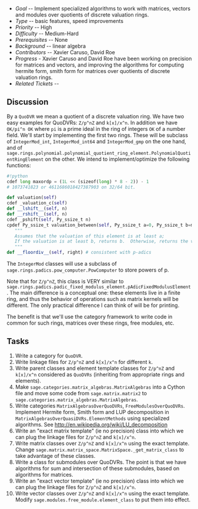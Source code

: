 
* _Goal_ -- Implement specialized algorithms to work with matrices, vectors and modules over quotients of discrete valuation rings.  
* _Type_ -- basic features, speed improvements 
* _Priority_ -- High 
* _Difficulty_ -- Medium-Hard 
* _Prerequisites_ -- None 
* _Background_ -- linear algebra 
* _Contributors_ -- Xavier Caruso, David Roe 
* _Progress_ - Xavier Caruso and David Roe have been working on precision for matrices and vectors, and improving the algorithms for computing hermite form, smith form for matrices over quotients of discrete valuation rings. 
* _Related Tickets_ --  

## Discussion

By a `QuoDVR` we mean a quotient of a discrete valuation ring.  We have two easy examples for QuoDVRs: `Z/p^nZ` and `k[x]/x^n`.  In addition we have `OK/pi^n OK` where `pi` is a prime ideal in the ring of integers `OK` of a number field.  We'll start by implementing the first two rings.  These will be subclass of `IntegerMod_int`, `IntegerMod_int64` and `IntegerMod_gmp` on the one hand, and of `sage.rings.polynomial.polynomial_quotient_ring_element.PolynomialQuotientRingElement` on the other.  We intend to implement/optimize the following functions: 


```python
#!python 
cdef long maxordp = (1L << (sizeof(long) * 8 - 2)) - 1
# 1073741823 or 4611686018427387903 on 32/64 bit.

def valuation(self)
cdef _valuation_c(self)
def __lshift__(self, n)
def __rshift__(self, n)
cdef _pshift(self, Py_ssize_t n)
cpdef Py_ssize_t valuation_between(self, Py_ssize_t a=0, Py_ssize_t b=maxordp) # actually uses the precision of the parent rather than 
   """
   Assumes that the valuation of this element is at least a;
   If the valuation is at least b, returns b.  Otherwise, returns the valuation.
   """
def __floordiv__(self, right) # consistent with p-adics
```
The `IntegerMod` classes will use a subclass of `sage.rings.padics.pow_computer.PowComputer` to store powers of p. 

Note that for `Z/p^nZ`, this class is VERY similar to `sage.rings.padics.padic_fixed_modulus_element.pAdicFixedModulusElement`.  The main difference is a conceptual one: these elements live in a finite ring, and thus the behavior of operations such as matrix kernels will be different.  The only practical difference I can think of will be for printing. 

The benefit is that we'll use the category framework to write code in common for such rings, matrices over these rings, free modules, etc. 


## Tasks

1. Write a category for `QuoDVR`. 
1. Write linkage files for `Z/p^nZ` and `k[x]/x^n` for different `k`. 
1. Write parent classes and element template classes for `Z/p^nZ` and `k[x]/x^n` considered as `QuoDVRs` (inheriting from appropriate rings and elements). 
1. Make `sage.categories.matrix_algebras.MatrixAlgebras` into a Cython file and move some code from `sage.matrix.matrix2` to `sage.categories.matrix_algebras.MatrixAlgebras`. 
1. Write categories `MatrixAlgebrasOverQuoDVRs`, `FreeModulesOverQuoDVRs`.  Implement Hermite form, Smith form and LUP decomposition in `MatrixAlgebrasOverQuasiDVRs.ElementMethods` using specialized algorithms.  See <a href="/Wikipedia">http://en.wikipedia.org/wiki/LU_decomposition</a> 
1. Write an "exact matrix template" (ie no precision) class into which we can plug the linkage files for `Z/p^nZ` and `k[x]/x^n`. 
1. Write matrix classes over `Z/p^nZ` and `k[x]/x^n` using the exact template.  Change `sage.matrix.matrix_space.MatrixSpace._get_matrix_class` to take advantage of these classes. 
1. Write a class for submodules over QuoDVRs.  The point is that we have algorithms for sum and intersection of these submodules, based on algorithms for matrices. 
1. Write an "exact vector template" (ie no precision) class into which we can plug the linkage files for `Z/p^nZ` and `k[x]/x^n`. 
1. Write vector classes over `Z/p^nZ` and `k[x]/x^n` using the exact template.  Modify `sage.modules.free_module.element_class` to put them into effect. 